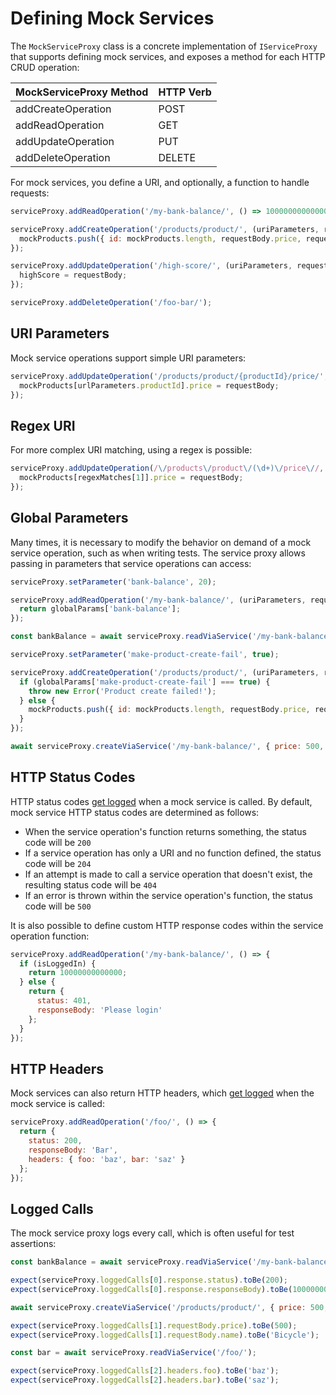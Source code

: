 # Defining Mock Services

The `MockServiceProxy` class is a concrete implementation of `IServiceProxy` that supports defining mock services, and exposes a method for each HTTP CRUD operation:

| MockServiceProxy Method | HTTP Verb |
| --------------------    | --------- |
| addCreateOperation      | POST      |
| addReadOperation        | GET       |
| addUpdateOperation      | PUT       |
| addDeleteOperation      | DELETE    |

For mock services, you define a URI, and optionally, a function to handle requests:

```javascript
serviceProxy.addReadOperation('/my-bank-balance/', () => 10000000000000000);

serviceProxy.addCreateOperation('/products/product/', (uriParameters, requestBody) => {
  mockProducts.push({ id: mockProducts.length, requestBody.price, requestBody.name });
});

serviceProxy.addUpdateOperation('/high-score/', (uriParameters, requestBody) => {
  highScore = requestBody;
});

serviceProxy.addDeleteOperation('/foo-bar/');
```

## URI Parameters

Mock service operations support simple URI parameters:

```javascript
serviceProxy.addUpdateOperation('/products/product/{productId}/price/', (urlParameters, requestBody) => {
  mockProducts[urlParameters.productId].price = requestBody;
});
```

## Regex URI

For more complex URI matching, using a regex is possible:

```javascript
serviceProxy.addUpdateOperation(/\/products\/product\/(\d+)\/price\//, (regexMatches, requestBody) => {
  mockProducts[regexMatches[1]].price = requestBody;
});
```

## Global Parameters

Many times, it is necessary to modify the behavior on demand of a mock service operation, such as when writing tests. The service proxy allows passing in parameters that service operations can access:

```javascript
serviceProxy.setParameter('bank-balance', 20);

serviceProxy.addReadOperation('/my-bank-balance/', (uriParameters, requestBody, globalParams) => {
  return globalParams['bank-balance'];
});

const bankBalance = await serviceProxy.readViaService('/my-bank-balance/'); // 20

serviceProxy.setParameter('make-product-create-fail', true);

serviceProxy.addCreateOperation('/products/product/', (uriParameters, requestBody, globalParams) => {
  if (globalParams['make-product-create-fail'] === true) {
    throw new Error('Product create failed!');
  } else {
    mockProducts.push({ id: mockProducts.length, requestBody.price, requestBody.name });
  }  
});

await serviceProxy.createViaService('/my-bank-balance/', { price: 500, name: 'Bicycle' }); // Product create failed!

```
## HTTP Status Codes

HTTP status codes [get logged](#logged-calls) when a mock service is called. By default, mock service HTTP status codes are determined as follows:

* When the service operation's function returns something, the status code will be `200`
* If a service operation has only a URI and no function defined, the status code will be `204`
* If an attempt is made to call a service operation that doesn't exist, the resulting status code will be `404`
* If an error is thrown within the service operation's function, the status code will be `500`

It is also possible to define custom HTTP response codes within the service operation function:

```javascript
serviceProxy.addReadOperation('/my-bank-balance/', () => {
  if (isLoggedIn) {
    return 10000000000000;
  } else {
    return {
      status: 401,
      responseBody: 'Please login'
    };
  }
});
```
## HTTP Headers

Mock services can also return HTTP headers, which [get logged](#logged-calls) when the mock service is called:

```javascript
serviceProxy.addReadOperation('/foo/', () => {
  return {
    status: 200,
    responseBody: 'Bar',
    headers: { foo: 'baz', bar: 'saz' }
  };
});
```

## Logged Calls

The mock service proxy logs every call, which is often useful for test assertions:

```javascript
const bankBalance = await serviceProxy.readViaService('/my-bank-balance/');

expect(serviceProxy.loggedCalls[0].response.status).toBe(200);
expect(serviceProxy.loggedCalls[0].response.responseBody).toBe(10000000000000000);

await serviceProxy.createViaService('/products/product/', { price: 500, name: 'Bicycle' });

expect(serviceProxy.loggedCalls[1].requestBody.price).toBe(500);
expect(serviceProxy.loggedCalls[1].requestBody.name).toBe('Bicycle');

const bar = await serviceProxy.readViaService('/foo/');

expect(serviceProxy.loggedCalls[2].headers.foo).toBe('baz');
expect(serviceProxy.loggedCalls[2].headers.bar).toBe('saz');
```
